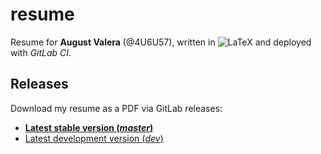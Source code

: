 # resume

Resume for **August Valera** (@4U6U57), written in
![LaTeX](https://latex.codecogs.com/gif.latex?\LaTeX) and deployed with *GitLab
CI*.

## Releases

Download my resume as a PDF via GitLab releases:

- [**Latest stable version (*master*)**](https://gitlab.com/4U6U57/resume/builds/artifacts/master/file/resume.pdf?job=build)
- [Latest development version (*dev*)](https://gitlab.com/4U6U57/resume/builds/artifacts/dev/file/resume.pdf?job=build)
